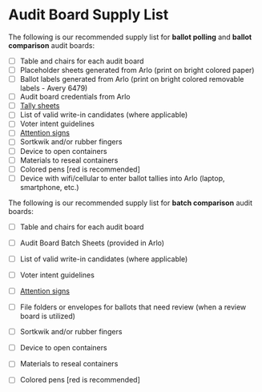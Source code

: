 # Audit Board Supply List

The following is our recommended supply list for **ballot polling** and **ballot comparison** audit boards:

* [ ] Table and chairs for each audit board
* [ ] Placeholder sheets generated from Arlo (print on bright colored paper)
* [ ] Ballot labels generated from Arlo (print on bright colored removable labels - Avery 6479)
* [ ] Audit board credentials from Arlo
* [ ] [Tally sheets](https://docs.google.com/document/d/1CGAXmNSlCCXtUOYWMEby9zrxUXDZLkReqhRWg-Or0SI/edit?usp=sharing)
* [ ] List of valid write-in candidates (where applicable)
* [ ] Voter intent guidelines
* [ ] [Attention signs](../resources/rla-model-legislation.md)
* [ ] Sortkwik and/or rubber fingers
* [ ] Device to open containers
* [ ] Materials to reseal containers
* [ ] Colored pens \[red is recommended]
* [ ] Device with wifi/cellular to enter ballot tallies into Arlo (laptop, smartphone, etc.)

The following is our recommended supply list for **batch comparison** audit boards:

* [ ] Table and chairs for each audit board
* [ ] Audit Board Batch Sheets (provided in Arlo)
* [ ] List of valid write-in candidates (where applicable)
* [ ] Voter intent guidelines
* [ ] [Attention signs](../resources/rla-model-legislation.md)
* [ ] File folders or envelopes for ballots that need review (when a review board is utilized)
* [ ] Sortkwik and/or rubber fingers
* [ ] Device to open containers
* [ ] Materials to reseal containers
* [ ] Colored pens \[red is recommended]

